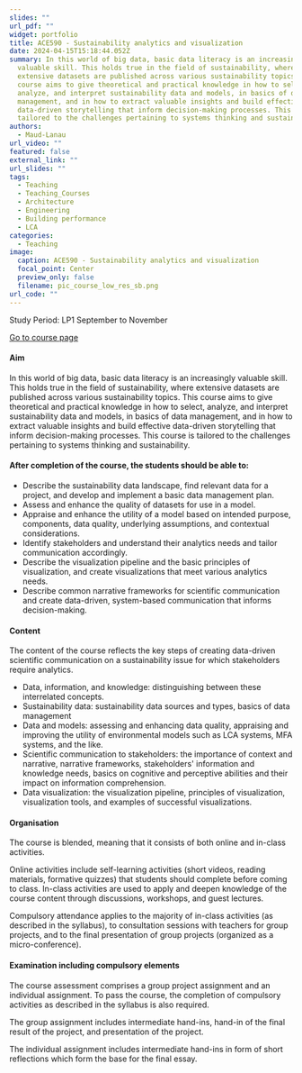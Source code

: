 ```yaml
---
slides: ""
url_pdf: ""
widget: portfolio
title: ACE590 - Sustainability analytics and visualization
date: 2024-04-15T15:18:44.052Z
summary: In this world of big data, basic data literacy is an increasingly
  valuable skill. This holds true in the field of sustainability, where
  extensive datasets are published across various sustainability topics. This
  course aims to give theoretical and practical knowledge in how to select,
  analyze, and interpret sustainability data and models, in basics of data
  management, and in how to extract valuable insights and build effective
  data-driven storytelling that inform decision-making processes. This course is
  tailored to the challenges pertaining to systems thinking and sustainability.
authors:
  - Maud-Lanau
url_video: ""
featured: false
external_link: ""
url_slides: ""
tags:
  - Teaching
  - Teaching_Courses
  - Architecture
  - Engineering
  - Building performance
  - LCA
categories:
  - Teaching
image:
  caption: ACE590 - Sustainability analytics and visualization
  focal_point: Center
  preview_only: false
  filename: pic_course_low_res_sb.png
url_code: ""
---
```

S﻿tudy Period: LP1 September to November

[G﻿o to course page](https://www.student.chalmers.se/sp/course?course_id=40103)

#### Aim

In this world of big data, basic data literacy is an increasingly valuable skill. This holds true in the field of sustainability, where extensive datasets are published across various sustainability topics. This course aims to give theoretical and practical knowledge in how to select, analyze, and interpret sustainability data and models, in basics of data management, and in how to extract valuable insights and build effective data-driven storytelling that inform decision-making processes. This course is tailored to the challenges pertaining to systems thinking and sustainability.

#### After completion of the course, the students should be able to:

* Describe the sustainability data landscape, find relevant data for a project, and develop and implement a basic data management plan.
* Assess and enhance the quality of datasets for use in a model.
* Appraise and enhance the utility of a model based on intended purpose, components, data quality, underlying assumptions, and contextual considerations.
* Identify stakeholders and understand their analytics needs and tailor communication accordingly.
* Describe the visualization pipeline and the basic principles of visualization, and create visualizations that meet various analytics needs.
* Describe common narrative frameworks for scientific communication and create data-driven, system-based communication that informs decision-making.

#### Content

The content of the course reflects the key steps of creating data-driven scientific communication on a sustainability issue for which stakeholders require analytics.

* Data, information, and knowledge: distinguishing between these interrelated concepts. 
* Sustainability data: sustainability data sources and types, basics of data management 
* Data and models: assessing and enhancing data quality, appraising and improving the utility of environmental models such as LCA systems, MFA systems, and the like.
* Scientific communication to stakeholders: the importance of context and narrative, narrative frameworks, stakeholders' information and knowledge needs, basics on cognitive and perceptive abilities and their impact on information comprehension.
* Data visualization: the visualization pipeline, principles of visualization, visualization tools, and examples of successful visualizations.

#### Organisation

The course is blended, meaning that it consists of both online and in-class activities. 

Online activities include self-learning activities (short videos, reading materials, formative quizzes) that students should complete before coming to class. In-class activities are used to apply and deepen knowledge of the course content through discussions, workshops, and guest lectures.

Compulsory attendance applies to the majority of in-class activities (as described in the syllabus), to consultation sessions with teachers for group projects, and to the final presentation of group projects (organized as a micro-conference).

#### Examination including compulsory elements

The course assessment comprises a group project assignment and an individual assignment. To pass the course, the completion of compulsory activities as described in the syllabus is also required.

The group assignment includes intermediate hand-ins, hand-in of the final result of the project, and presentation of the project.

The individual assignment includes intermediate hand-ins in form of short reflections which form the base for the final essay.